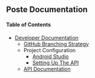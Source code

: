 ## Poste Documentation

#### Table of Contents
- [Developer Documentation]()
    - [GitHub Branching Strategy]()
    - Project Configuration
        - [Android Studio]()
        - [Setting Up The API]()
    - [API Documentation]()